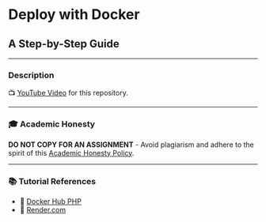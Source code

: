 # Deploy with Docker
## A Step-by-Step Guide
---

### Description

📺 [YouTube Video](https://youtu.be/NL23_cVq6XI) for this repository.

---

### 🎓 Academic Honesty

**DO NOT COPY FOR AN ASSIGNMENT** - Avoid plagiarism and adhere to the spirit of this [Academic Honesty Policy](https://www.freecodecamp.org/news/academic-honesty-policy/).

---

### 📚 Tutorial References

- 🔗 [Docker Hub PHP](https://hub.docker.com/_/php)
- 🔗 [Render.com](https://render.com/)


